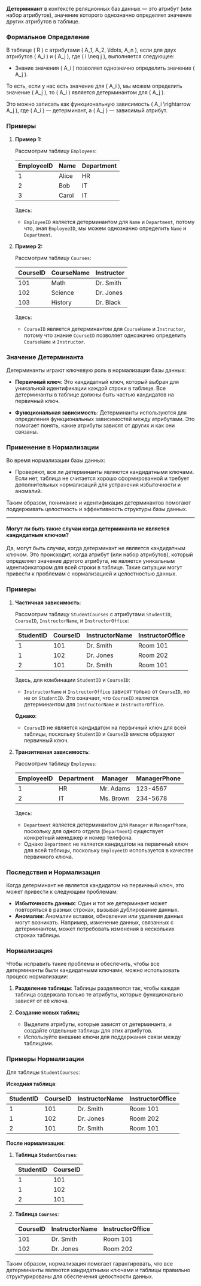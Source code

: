 **Детерминант** в контексте реляционных баз данных — это атрибут (или набор атрибутов), значение которого однозначно определяет значение других атрибутов в таблице.

### Формальное Определение

В таблице \( R \) с атрибутами \( A_1, A_2, \ldots, A_n \), если для двух атрибутов \( A_i \) и \( A_j \), где \( i \neq j \), выполняется следующее:

- Знание значения \( A_i \) позволяет однозначно определить значение \( A_j \).

То есть, если у нас есть значение для \( A_i \), мы можем определить значение \( A_j \), то \( A_i \) является детерминантом для \( A_j \). 

Это можно записать как функциональную зависимость \( A_i \rightarrow A_j \), где \( A_i \) — детерминант, а \( A_j \) — зависимый атрибут.

### Примеры

1. **Пример 1:**
   
   Рассмотрим таблицу `Employees`:

   | EmployeeID | Name    | Department |
   |------------|---------|------------|
   | 1          | Alice   | HR         |
   | 2          | Bob     | IT         |
   | 3          | Carol   | IT         |

   Здесь:
   - `EmployeeID` является детерминантом для `Name` и `Department`, потому что, зная `EmployeeID`, мы можем однозначно определить `Name` и `Department`.

2. **Пример 2:**
   
   Рассмотрим таблицу `Courses`:

   | CourseID | CourseName | Instructor |
   |----------|------------|------------|
   | 101      | Math       | Dr. Smith  |
   | 102      | Science    | Dr. Jones  |
   | 103      | History    | Dr. Black  |

   Здесь:
   - `CourseID` является детерминантом для `CourseName` и `Instructor`, потому что знание `CourseID` позволяет однозначно определить `CourseName` и `Instructor`.

### Значение Детерминанта

Детерминанты играют ключевую роль в нормализации базы данных:

- **Первичный ключ**: Это кандидатный ключ, который выбран для уникальной идентификации каждой строки в таблице. Все детерминанты в таблице должны быть частью кандидатов на первичный ключ.
  
- **Функциональная зависимость**: Детерминанты используются для определения функциональных зависимостей между атрибутами. Это помогает понять, какие атрибуты зависят от других и как они связаны.

### Применение в Нормализации

Во время нормализации базы данных:

- Проверяют, все ли детерминанты являются кандидатными ключами. Если нет, таблица не считается хорошо сформированной и требует дополнительных нормализаций для устранения избыточности и аномалий.

Таким образом, понимание и идентификация детерминантов помогают поддерживать целостность и эффективность структуры базы данных.

---
#### Могут ли быть такие случаи когда детерминанта не является кандидатным ключом?

Да, могут быть случаи, когда детерминант не является кандидатным ключом. Это происходит, когда атрибут (или набор атрибутов), который определяет значение другого атрибута, не является уникальным идентификатором для всей строки в таблице. Такие ситуации могут привести к проблемам с нормализацией и целостностью данных.

### Примеры

1. **Частичная зависимость**:

   Рассмотрим таблицу `StudentCourses` с атрибутами `StudentID`, `CourseID`, `InstructorName`, и `InstructorOffice`:

   | StudentID | CourseID | InstructorName | InstructorOffice |
   |-----------|----------|----------------|------------------|
   | 1         | 101      | Dr. Smith      | Room 101         |
   | 1         | 102      | Dr. Jones      | Room 202         |
   | 2         | 101      | Dr. Smith      | Room 101         |

   Здесь, для комбинации `StudentID` и `CourseID`:
   - `InstructorName` и `InstructorOffice` зависят только от `CourseID`, но не от `StudentID`. Это означает, что `CourseID` является детерминантом для `InstructorName` и `InstructorOffice`.

   **Однако**:
   - `CourseID` не является кандидатом на первичный ключ для всей таблицы, поскольку `StudentID` и `CourseID` вместе образуют первичный ключ.

2. **Транзитивная зависимость**:

   Рассмотрим таблицу `Employees`:

   | EmployeeID | Department | Manager   | ManagerPhone |
   |------------|------------|-----------|--------------|
   | 1          | HR         | Mr. Adams | 123-4567     |
   | 2          | IT         | Ms. Brown | 234-5678     |

   Здесь:
   - `Department` является детерминантом для `Manager` и `ManagerPhone`, поскольку для одного отдела (`Department`) существует конкретный менеджер и номер телефона.
   - Однако `Department` не является кандидатом на первичный ключ для всей таблицы, поскольку `EmployeeID` используется в качестве первичного ключа.

### Последствия и Нормализация

Когда детерминант не является кандидатом на первичный ключ, это может привести к следующим проблемам:

- **Избыточность данных**: Один и тот же детерминант может повторяться в разных строках, вызывая дублирование данных.
- **Аномалии**: Аномалии вставки, обновления или удаления данных могут возникать. Например, изменение данных, связанных с детерминантом, может потребовать изменения в нескольких строках таблицы.

### Нормализация

Чтобы исправить такие проблемы и обеспечить, чтобы все детерминанты были кандидатными ключами, можно использовать процесс нормализации:

1. **Разделение таблицы**: Таблицы разделяются так, чтобы каждая таблица содержала только те атрибуты, которые функционально зависят от её ключа.

2. **Создание новых таблиц**:
   - Выделите атрибуты, которые зависят от детерминанта, и создайте отдельные таблицы для этих атрибутов.
   - Используйте внешние ключи для поддержания связи между таблицами.

### Примеры Нормализации

Для таблицы `StudentCourses`:

**Исходная таблица**:

| StudentID | CourseID | InstructorName | InstructorOffice |
|-----------|----------|----------------|------------------|
| 1         | 101      | Dr. Smith      | Room 101         |
| 1         | 102      | Dr. Jones      | Room 202         |
| 2         | 101      | Dr. Smith      | Room 101         |

**После нормализации**:

1. **Таблица `StudentCourses`**:

   | StudentID | CourseID |
   |-----------|----------|
   | 1         | 101      |
   | 1         | 102      |
   | 2         | 101      |

2. **Таблица `Courses`**:

   | CourseID | InstructorName | InstructorOffice |
   |----------|----------------|------------------|
   | 101      | Dr. Smith      | Room 101         |
   | 102      | Dr. Jones      | Room 202         |

Таким образом, нормализация помогает гарантировать, что все детерминанты являются кандидатными ключами и таблицы правильно структурированы для обеспечения целостности данных.

